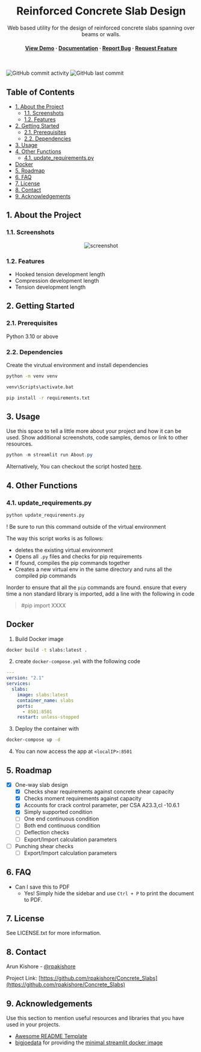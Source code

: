<!--- Heading --->
<div align="center"> 
  <h1>Reinforced Concrete Slab Design</h1>
  <p>
    Web based utility for the design of reinforced concrete slabs spanning over beams or walls.
  </p>
<h4>
    <a href="assets\demo.gif">View Demo</a>
  <span> · </span>
    <a href="https://github.com/rpakishore/Concrete_Slabs/blob/main/README.md">Documentation</a>
  <span> · </span>
    <a href="mailto:rpakishore@gmail.com?subject=[BUG_RC_slabs]">Report Bug</a>
  <span> · </span>
    <a href="mailto:rpakishore@gmail.com?subject=[REQ_RC_slabs]">Request Feature</a>
  </h4>
</div>
<br />

![GitHub commit activity](https://img.shields.io/github/commit-activity/m/rpakishore/Concrete_Slabs) ![GitHub last commit](https://img.shields.io/github/last-commit/rpakishore/Concrete_Slabs)

<!-- Table of Contents -->
<h2>Table of Contents</h2>

- [1. About the Project](#1-about-the-project)
  - [1.1. Screenshots](#11-screenshots)
  - [1.2. Features](#12-features)
- [2. Getting Started](#2-getting-started)
  - [2.1. Prerequisites](#21-prerequisites)
  - [2.2. Dependencies](#22-dependencies)
- [3. Usage](#3-usage)
- [4. Other Functions](#4-other-functions)
  - [4.1. update_requirements.py](#41-update_requirementspy)
- [Docker](#docker)
- [5. Roadmap](#5-roadmap)
- [6. FAQ](#6-faq)
- [7. License](#7-license)
- [8. Contact](#8-contact)
- [9. Acknowledgements](#9-acknowledgements)

<!-- About the Project -->
## 1. About the Project
<!-- Screenshots -->
### 1.1. Screenshots

<div align="center"> 
  <img src="assets\demo.gif" alt="screenshot" />
</div>

<!-- Features -->
### 1.2. Features

- Hooked tension development length
- Compression development length
- Tension development length


<!-- Getting Started -->
## 2. Getting Started

<!-- Prerequisites -->
### 2.1. Prerequisites
Python 3.10 or above

### 2.2. Dependencies
Create the virutual environment and install dependencies

```bash
python -m venv venv

venv\Scripts\activate.bat

pip install -r requirements.txt
```

<!-- Usage -->
## 3. Usage

Use this space to tell a little more about your project and how it can be used. Show additional screenshots, code samples, demos or link to other resources.


```powershell
python -m streamlit run About.py
```

Alternatively, You can checkout the script hosted [here](https://slabs.rpakishore.co.in/).
## 4. Other Functions
### 4.1. update_requirements.py
```bash
python update_requirements.py
```
! Be sure to run this command outside of the virtual environment

The way this script works is as follows:
- deletes the existing virtual environment
- Opens all `.py` files and checks for pip requirements
- If found, compiles the pip commands together
- Creates a new virtual env in the same directory and runs all the compiled pip commands

Inorder to ensure that all the `pip` commands are found. ensure that every time a non standard library is imported, add a line with the following in code
> #pip import XXXX

## Docker 
1. Build Docker image
  ```bash
  docker build -t slabs:latest .
  ```
2. create `docker-compose.yml` with the following code
  ```yml
  ---
  version: "2.1"
  services:
    slabs:
      image: slabs:latest
      container_name: slabs
      ports:
        - 8501:8501
      restart: unless-stopped
  ```
3. Deploy the container with
  ```bash
  docker-compose up -d
  ```
4. You can now access the app at `<localIP>:8501`
<!-- Roadmap -->
## 5. Roadmap

- [x] One-way slab design
    - [x] Checks shear requirements against concrete shear capacity
    - [x] Checks moment requirements against capacity
    - [x] Accounts for crack control parameter, per CSA A23.3,cl -10.6.1
    - [x] Simply supported condition
    - [ ] One end continuous condition
    - [ ] Both end continuous condition
    - [ ] Deflection checks
    - [ ] Export/Import calculation parameters
- [ ] Punching shear checks
    - [ ] Export/Import calculation parameters

<!-- FAQ -->
## 6. FAQ
- Can I save this to PDF
  + Yes! Simply hide the sidebar and use `Ctrl + P` to print the document to PDF.
<!-- License -->
## 7. License
See LICENSE.txt for more information.

<!-- Contact -->
## 8. Contact

Arun Kishore - [@rpakishore](mailto:rpakishore@gmail.com)

Project Link: [https://github.com/rpakishore/Concrete_Slabs](https://github.com/rpakishore/Concrete_Slabs)


<!-- Acknowledgments -->
## 9. Acknowledgements

Use this section to mention useful resources and libraries that you have used in your projects.

 - [Awesome README Template](https://github.com/Louis3797/awesome-readme-template/blob/main/README-WITHOUT-EMOJI.md)
 - [bigjoedata](https://github.com/bigjoedata) for providing the [minimal streamlit docker image](https://github.com/bigjoedata/streamlit-plus)
